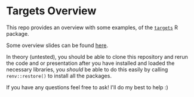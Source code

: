 # Targets Overview

This repo provides an overview with some examples, of the [`targets`](https://books.ropensci.org/targets/) R package. 

Some overview slides can be found [here](https://jennysjaarda.github.io/targets_overview/overview_presentation/presentation.html#1).

In theory (untested), you should be able to clone this repository and rerun the code and or presentation after you have installed and loaded the necessary libraries, you *should* be able to do this easily by calling `renv::restore()` to install all the packages. 

If you have any questions feel free to ask! I'll do my best to help :) 



